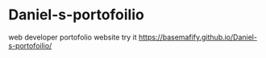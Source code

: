 # Daniel-s-portofoilio
web developer portofolio website 
try it https://basemafify.github.io/Daniel-s-portofoilio/

